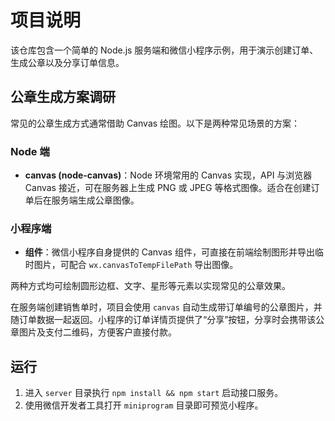 # 项目说明

该仓库包含一个简单的 Node.js 服务端和微信小程序示例，用于演示创建订单、生成公章以及分享订单信息。

## 公章生成方案调研

常见的公章生成方式通常借助 Canvas 绘图。以下是两种常见场景的方案：

### Node 端
- **canvas (node-canvas)**：Node 环境常用的 Canvas 实现，API 与浏览器 Canvas 接近，可在服务器上生成 PNG 或 JPEG 等格式图像。适合在创建订单后在服务端生成公章图像。

### 小程序端
- **<canvas> 组件**：微信小程序自身提供的 Canvas 组件，可直接在前端绘制图形并导出临时图片，可配合 `wx.canvasToTempFilePath` 导出图像。

两种方式均可绘制圆形边框、文字、星形等元素以实现常见的公章效果。

在服务端创建销售单时，项目会使用 `canvas` 自动生成带订单编号的公章图片，并随订单数据一起返回。小程序的订单详情页提供了“分享”按钮，分享时会携带该公章图片及支付二维码，方便客户直接付款。

## 运行

1. 进入 `server` 目录执行 `npm install && npm start` 启动接口服务。
2. 使用微信开发者工具打开 `miniprogram` 目录即可预览小程序。
